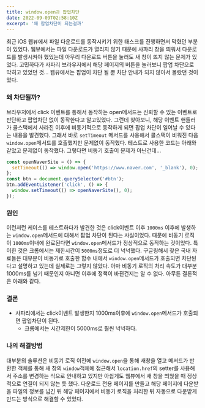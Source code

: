 ```yaml
---
title: window.open과 팝업차단
date: 2022-09-09T02:58:10Z
excerpt: '왜 팝업차단이 되는걸까'
---
```


최근 iOS 웹뷰에서 파일 다운로드를 동작시키기 위한 태스크를 진행하면서 막혔던 부분이 있었다. 웹뷰에서는 파일 다운로드가 열리지 않기 때문에 사파리 창을 띄워서 다운로드를 발생시켜야 했었는데 아무리 다운로드 버튼을 눌러도 새 창이 뜨지 않는 문제가 있었다. 고민하다가 사파리 브라우저에서 해당 페이지의 버튼을 눌러보니 팝업 차단으로 막히고 있었던 것... 웹뷰에서는 팝업이 차단 될 뿐 차단 안내가 되지 않아서 몰랐던 것이었다.

### 왜 차단될까?

브라우저에서 click 이벤트를 통해서 동작하는 open메서드는 신뢰할 수 있는 이벤트로 판단하고 팝업차단 없이 동작한다고 알고있었다. 그런데 찾아보니, 해당 이벤트 핸들러가 콜스택에서 사라진 이후에 비동기적으로 동작하게 되면 팝업 차단이 일어날 수 있다는 내용을 발견했다. 그래서 바로 `setTimeout` 메서드를 사용해서 콜스택이 비워진 다음 `window.open`메서드를 호출했지만 문제없이 동작했다. 테스트로 사용한 코드는 아래와 같았고 문제없이 동작했다. 그렇다면 비동기 호출이 문제가 아닌건데...

```js
const openNaverSite = () => {
  setTimeout(() => window.open('https://www.naver.com', '_blank'), 0);
};
const btn = document.querySelector('#btn');
btn.addEventListener('click', () => {
  window.setTimeout(() => openNaverSite(), 0);
});
```

### 원인

이런저런 케이스를 테스트하다가 발견한 것은 click이벤트 이후 `1000ms` 이후에 발생하는 `window.open`메서드에 대해서 팝업 차단이 된다는 사실이었다. 때문에 비동기 로직이 `1000ms`이내에 완료된다면 `window.open`메서드가 정상적으로 동작하는 것이었다. 특이한 것은 크롬에서는 제한시간이 `5000ms`정도로 더 넉넉했다. 구글링해서 찾은 국내 자료들은 대부분이 비동기로 호출한 함수 내에서 `window.open`메서드가 호출되면 차단된다고 설명하고 있는데 실제로는 그렇지 않았다. 아마 비동기 로직의 처리 속도가 대부분 1000ms를 넘기 때문인지 아니면 이후에 정책이 바뀐건지는 알 수 없다. 아무튼 결론적은 아래와 같다.

### 결론

- 사파리에서는 click이벤트 발생한지 1000ms이후에 `window.open`메서드가 호출되면 팝업차단이 된다.
  - 크롬에서는 시간제한이 5000ms로 훨씬 넉넉하다.

### 나의 해결방법

대부분의 솔루션은 비동기 로직 이전에 `window.open`을 통해 새창을 열고 메서드가 반환한 객체를 통해 새 창의 `window`객체에 접근해서 `location.href`의 setter를 사용해서 주소를 변경하는 식으로 안내하고 있지만 아쉽게도 웹뷰에서 새 창을 띄웠을 때 정상적으로 연결이 되지 않는 듯 했다. 다운로드 전용 페이지를 만들고 해당 페이지에 다운받을 파일의 정보를 넘긴 뒤 해당 페이지에서 비동기 로직을 처리한 뒤 자동으로 다운받게 만드는 방식으로 해결할 수 있었다.
